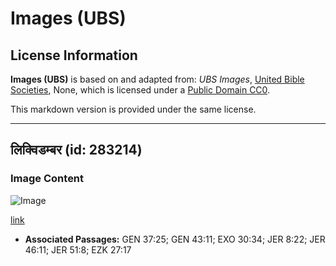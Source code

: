 # Images (UBS)

## License Information

**Images (UBS)** is based on and adapted from: _UBS Images_, [United Bible Societies](https://unitedbiblesocieties.org/), None, which is licensed under a [Public Domain CC0](https://creativecommons.org/public-domain/cc0/).

This markdown version is provided under the same license.



--------------------------------

## लिक्विडम्बर (id: 283214)

### Image Content

![Image](https://cdn.aquifer.bible/aquifer-content/resources/Media/WEB-0597_liquidambar.jpg)

[link](https://cdn.aquifer.bible/aquifer-content/resources/Media/WEB-0597_liquidambar.jpg)

* **Associated Passages:** GEN 37:25; GEN 43:11; EXO 30:34; JER 8:22; JER 46:11; JER 51:8; EZK 27:17

